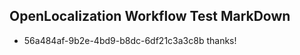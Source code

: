 ## OpenLocalization Workflow Test MarkDown
* 56a484af-9b2e-4bd9-b8dc-6df21c3a3c8b thanks!

<!--HONumber=Sep16_HO1-->


